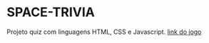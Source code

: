 # SPACE-TRIVIA
Projeto quiz com linguagens HTML, CSS e Javascript.
[link do jogo](https://inquisitive-panda-4aea4a.netlify.app/)
